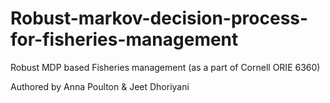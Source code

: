 # Robust-markov-decision-process-for-fisheries-management
Robust MDP based Fisheries management (as a part of Cornell ORIE 6360)

Authored by Anna Poulton & Jeet Dhoriyani

